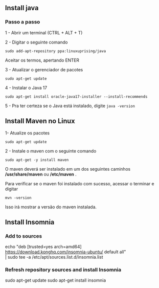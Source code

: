 ## Install java

### Passo a passo

1 - Abrir um terminal (CTRL + ALT + T)

2 - Digitar o seguinte comando 

`sudo add-apt-repository ppa:linuxuprising/java`

Aceitar os termos, apertando ENTER

3 - Atualizar o gerenciador de pacotes

`sudo apt-get update`

4 - Instalar o Java 17

`sudo apt-get install oracle-java17-installer --install-recommends`

5 - Pra ter certeza se o Java está instalado, digite `java -version`

## Install Maven no Linux

1-  Atualize os pacotes

`sudo apt-get update`

2 - Instale o maven com o seguinte comando

`sudo apt-get -y install maven`

O maven deverá ser instalado em um dos seguintes caminhos **/usr/share/maven**
 ou **/etc/maven**
.

Para verificar se o maven foi instalado com sucesso, acessar o terminar e digitar

`mvn -version`

Isso irá mostrar a versão do maven instalada.

## Install Insomnia
### Add to sources
echo "deb [trusted=yes arch=amd64] https://download.konghq.com/insomnia-ubuntu/ default all" \
    | sudo tee -a /etc/apt/sources.list.d/insomnia.list

### Refresh repository sources and install Insomnia
sudo apt-get update
sudo apt-get install insomnia
